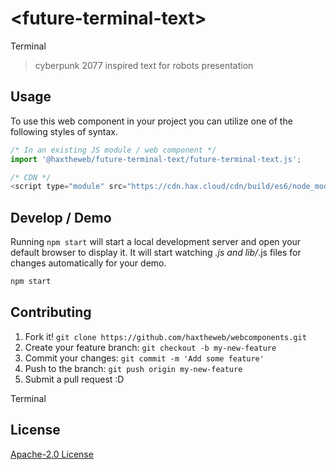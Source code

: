 # &lt;future-terminal-text&gt;

Terminal
> cyberpunk 2077 inspired text for robots presentation

## Usage
To use this web component in your project you can utilize one of the following styles of syntax.

```js
/* In an existing JS module / web component */
import '@haxtheweb/future-terminal-text/future-terminal-text.js';

/* CDN */
<script type="module" src="https://cdn.hax.cloud/cdn/build/es6/node_modules/@haxtheweb/future-terminal-text/future-terminal-text.js"></script>
```

## Develop / Demo
Running `npm start` will start a local development server and open your default browser to display it. It will start watching *.js and lib/*.js files for changes automatically for your demo.
```bash
npm start
```


## Contributing

1. Fork it! `git clone https://github.com/haxtheweb/webcomponents.git`
2. Create your feature branch: `git checkout -b my-new-feature`
3. Commit your changes: `git commit -m 'Add some feature'`
4. Push to the branch: `git push origin my-new-feature`
5. Submit a pull request :D

Terminal

## License
[Apache-2.0 License](http://opensource.org/licenses/Apache-2.0)